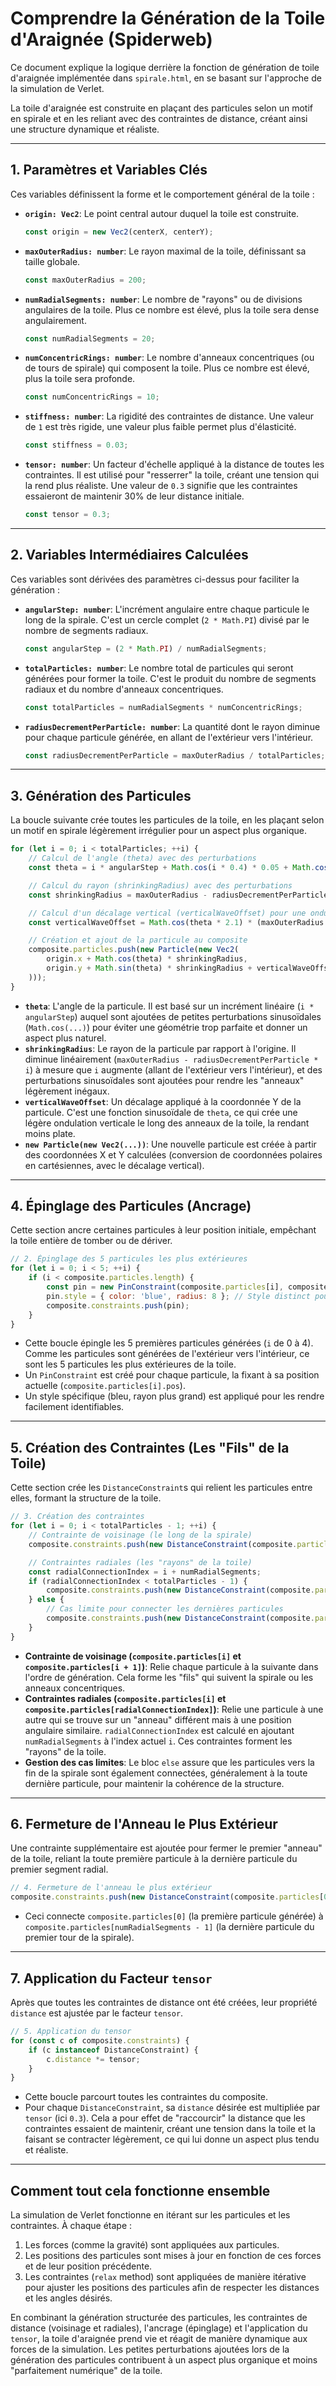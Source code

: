 # Comprendre la Génération de la Toile d'Araignée (Spiderweb)

Ce document explique la logique derrière la fonction de génération de toile d'araignée implémentée dans `spirale.html`, en se basant sur l'approche de la simulation de Verlet.

La toile d'araignée est construite en plaçant des particules selon un motif en spirale et en les reliant avec des contraintes de distance, créant ainsi une structure dynamique et réaliste.

---

## 1. Paramètres et Variables Clés

Ces variables définissent la forme et le comportement général de la toile :

*   **`origin: Vec2`**: Le point central autour duquel la toile est construite.
    ```javascript
    const origin = new Vec2(centerX, centerY);
    ```
*   **`maxOuterRadius: number`**: Le rayon maximal de la toile, définissant sa taille globale.
    ```javascript
    const maxOuterRadius = 200;
    ```
*   **`numRadialSegments: number`**: Le nombre de "rayons" ou de divisions angulaires de la toile. Plus ce nombre est élevé, plus la toile sera dense angulairement.
    ```javascript
    const numRadialSegments = 20;
    ```
*   **`numConcentricRings: number`**: Le nombre d'anneaux concentriques (ou de tours de spirale) qui composent la toile. Plus ce nombre est élevé, plus la toile sera profonde.
    ```javascript
    const numConcentricRings = 10;
    ```
*   **`stiffness: number`**: La rigidité des contraintes de distance. Une valeur de `1` est très rigide, une valeur plus faible permet plus d'élasticité.
    ```javascript
    const stiffness = 0.03;
    ```
*   **`tensor: number`**: Un facteur d'échelle appliqué à la distance de toutes les contraintes. Il est utilisé pour "resserrer" la toile, créant une tension qui la rend plus réaliste. Une valeur de `0.3` signifie que les contraintes essaieront de maintenir 30% de leur distance initiale.
    ```javascript
    const tensor = 0.3;
    ```

---

## 2. Variables Intermédiaires Calculées

Ces variables sont dérivées des paramètres ci-dessus pour faciliter la génération :

*   **`angularStep: number`**: L'incrément angulaire entre chaque particule le long de la spirale. C'est un cercle complet (`2 * Math.PI`) divisé par le nombre de segments radiaux.
    ```javascript
    const angularStep = (2 * Math.PI) / numRadialSegments;
    ```
*   **`totalParticles: number`**: Le nombre total de particules qui seront générées pour former la toile. C'est le produit du nombre de segments radiaux et du nombre d'anneaux concentriques.
    ```javascript
    const totalParticles = numRadialSegments * numConcentricRings;
    ```
*   **`radiusDecrementPerParticle: number`**: La quantité dont le rayon diminue pour chaque particule générée, en allant de l'extérieur vers l'intérieur.
    ```javascript
    const radiusDecrementPerParticle = maxOuterRadius / totalParticles;
    ```

---

## 3. Génération des Particules

La boucle suivante crée toutes les particules de la toile, en les plaçant selon un motif en spirale légèrement irrégulier pour un aspect plus organique.

```javascript
for (let i = 0; i < totalParticles; ++i) {
    // Calcul de l'angle (theta) avec des perturbations
    const theta = i * angularStep + Math.cos(i * 0.4) * 0.05 + Math.cos(i * 0.05) * 0.2;

    // Calcul du rayon (shrinkingRadius) avec des perturbations
    const shrinkingRadius = maxOuterRadius - radiusDecrementPerParticle * i + Math.cos(i * 0.1) * 20;

    // Calcul d'un décalage vertical (verticalWaveOffset) pour une ondulation subtile
    const verticalWaveOffset = Math.cos(theta * 2.1) * (maxOuterRadius / numConcentricRings) * 0.2;

    // Création et ajout de la particule au composite
    composite.particles.push(new Particle(new Vec2(
        origin.x + Math.cos(theta) * shrinkingRadius,
        origin.y + Math.sin(theta) * shrinkingRadius + verticalWaveOffset
    )));
}
```

*   **`theta`**: L'angle de la particule. Il est basé sur un incrément linéaire (`i * angularStep`) auquel sont ajoutées de petites perturbations sinusoïdales (`Math.cos(...)`) pour éviter une géométrie trop parfaite et donner un aspect plus naturel.
*   **`shrinkingRadius`**: Le rayon de la particule par rapport à l'origine. Il diminue linéairement (`maxOuterRadius - radiusDecrementPerParticle * i`) à mesure que `i` augmente (allant de l'extérieur vers l'intérieur), et des perturbations sinusoïdales sont ajoutées pour rendre les "anneaux" légèrement inégaux.
*   **`verticalWaveOffset`**: Un décalage appliqué à la coordonnée Y de la particule. C'est une fonction sinusoïdale de `theta`, ce qui crée une légère ondulation verticale le long des anneaux de la toile, la rendant moins plate.
*   **`new Particle(new Vec2(...))`**: Une nouvelle particule est créée à partir des coordonnées X et Y calculées (conversion de coordonnées polaires en cartésiennes, avec le décalage vertical).

---

## 4. Épinglage des Particules (Ancrage)

Cette section ancre certaines particules à leur position initiale, empêchant la toile entière de tomber ou de dériver.

```javascript
// 2. Épinglage des 5 particules les plus extérieures
for (let i = 0; i < 5; ++i) {
    if (i < composite.particles.length) {
        const pin = new PinConstraint(composite.particles[i], composite.particles[i].pos);
        pin.style = { color: 'blue', radius: 8 }; // Style distinct pour la visibilité
        composite.constraints.push(pin);
    }
}
```

*   Cette boucle épingle les 5 premières particules générées (`i` de 0 à 4). Comme les particules sont générées de l'extérieur vers l'intérieur, ce sont les 5 particules les plus extérieures de la toile.
*   Un `PinConstraint` est créé pour chaque particule, la fixant à sa position actuelle (`composite.particles[i].pos`).
*   Un style spécifique (bleu, rayon plus grand) est appliqué pour les rendre facilement identifiables.

---

## 5. Création des Contraintes (Les "Fils" de la Toile)

Cette section crée les `DistanceConstraint`s qui relient les particules entre elles, formant la structure de la toile.

```javascript
// 3. Création des contraintes
for (let i = 0; i < totalParticles - 1; ++i) {
    // Contrainte de voisinage (le long de la spirale)
    composite.constraints.push(new DistanceConstraint(composite.particles[i], composite.particles[i + 1], stiffness));

    // Contraintes radiales (les "rayons" de la toile)
    const radialConnectionIndex = i + numRadialSegments;
    if (radialConnectionIndex < totalParticles - 1) {
        composite.constraints.push(new DistanceConstraint(composite.particles[i], composite.particles[radialConnectionIndex], stiffness));
    } else {
        // Cas limite pour connecter les dernières particules
        composite.constraints.push(new DistanceConstraint(composite.particles[i], composite.particles[totalParticles - 1], stiffness));
    }
}
```

*   **Contrainte de voisinage (`composite.particles[i]` et `composite.particles[i + 1]`)**: Relie chaque particule à la suivante dans l'ordre de génération. Cela forme les "fils" qui suivent la spirale ou les anneaux concentriques.
*   **Contraintes radiales (`composite.particles[i]` et `composite.particles[radialConnectionIndex]`)**: Relie une particule à une autre qui se trouve sur un "anneau" différent mais à une position angulaire similaire. `radialConnectionIndex` est calculé en ajoutant `numRadialSegments` à l'index actuel `i`. Ces contraintes forment les "rayons" de la toile.
*   **Gestion des cas limites**: Le bloc `else` assure que les particules vers la fin de la spirale sont également connectées, généralement à la toute dernière particule, pour maintenir la cohérence de la structure.

---

## 6. Fermeture de l'Anneau le Plus Extérieur

Une contrainte supplémentaire est ajoutée pour fermer le premier "anneau" de la toile, reliant la toute première particule à la dernière particule du premier segment radial.

```javascript
// 4. Fermeture de l'anneau le plus extérieur
composite.constraints.push(new DistanceConstraint(composite.particles[0], composite.particles[numRadialSegments - 1], stiffness));
```

*   Ceci connecte `composite.particles[0]` (la première particule générée) à `composite.particles[numRadialSegments - 1]` (la dernière particule du premier tour de la spirale).

---

## 7. Application du Facteur `tensor`

Après que toutes les contraintes de distance ont été créées, leur propriété `distance` est ajustée par le facteur `tensor`.

```javascript
// 5. Application du tensor
for (const c of composite.constraints) {
    if (c instanceof DistanceConstraint) {
        c.distance *= tensor;
    }
}
```

*   Cette boucle parcourt toutes les contraintes du composite.
*   Pour chaque `DistanceConstraint`, sa `distance` désirée est multipliée par `tensor` (ici `0.3`). Cela a pour effet de "raccourcir" la distance que les contraintes essaient de maintenir, créant une tension dans la toile et la faisant se contracter légèrement, ce qui lui donne un aspect plus tendu et réaliste.

---

## Comment tout cela fonctionne ensemble

La simulation de Verlet fonctionne en itérant sur les particules et les contraintes. À chaque étape :
1.  Les forces (comme la gravité) sont appliquées aux particules.
2.  Les positions des particules sont mises à jour en fonction de ces forces et de leur position précédente.
3.  Les contraintes (`relax` method) sont appliquées de manière itérative pour ajuster les positions des particules afin de respecter les distances et les angles désirés.

En combinant la génération structurée des particules, les contraintes de distance (voisinage et radiales), l'ancrage (épinglage) et l'application du `tensor`, la toile d'araignée prend vie et réagit de manière dynamique aux forces de la simulation. Les petites perturbations ajoutées lors de la génération des particules contribuent à un aspect plus organique et moins "parfaitement numérique" de la toile.
